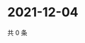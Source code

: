 # 2021-12-04

共 0 条

<!-- BEGIN WEIBO -->
<!-- 最后更新时间 Sat Dec 04 2021 12:15:18 GMT+0800 (China Standard Time) -->

<!-- END WEIBO -->

